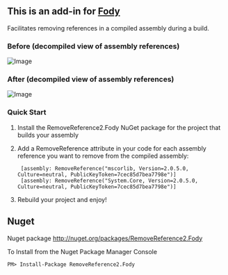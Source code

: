 ## This is an add-in for [Fody](https://github.com/Fody/Fody/)

Facilitates removing references in a compiled assembly during a build.

### Before (decompiled view of assembly references)

![Image](Images/Before.png)

### After (decompiled view of assembly references)

![Image](Images/After.png)

### Quick Start

1.  Install the RemoveReference2.Fody NuGet package for the project that builds your assembly

2. Add a RemoveReference attribute in your code for each assembly reference you want to remove from the compiled assembly:

        [assembly: RemoveReference("mscorlib, Version=2.0.5.0, Culture=neutral, PublicKeyToken=7cec85d7bea7798e")]    
        [assembly: RemoveReference("System.Core, Version=2.0.5.0, Culture=neutral, PublicKeyToken=7cec85d7bea7798e")]    

3. Rebuild your project and enjoy!

## Nuget 

Nuget package http://nuget.org/packages/RemoveReference2.Fody

To Install from the Nuget Package Manager Console 
    
    PM> Install-Package RemoveReference2.Fody